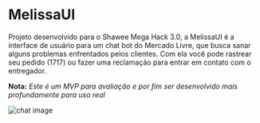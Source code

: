 # MelissaUI
Projeto desenvolvido para o Shawee Mega Hack 3.0, a MelissaUI é a interface de usuário para um chat bot do Mercado Livre,
que busca sanar alguns problemas enfrentados pelos clientes. Com ela você pode rastrear seu pedido (1717) ou fazer uma reclamação
para entrar em contato com o entregador.

**Nota:** *Este é um MVP para avaliação e por fim ser desenvolvido mais profundamente para uso real*

![chat image](https://i.imgur.com/Sly3xYB.png)
